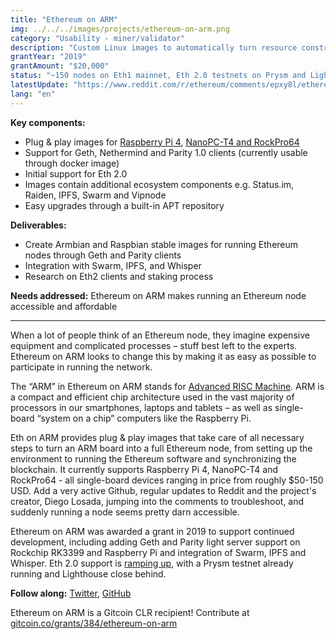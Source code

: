 ```yaml
---
title: "Ethereum on ARM"
img: ../../../images/projects/ethereum-on-arm.png
category: "Usability - miner/validator"
description: "Custom Linux images to automatically turn resource constrained devices into full Ethereum nodes."
grantYear: "2019"
grantAmount: "$20,000"
status: "~150 nodes on Eth1 mainnet, Eth 2.0 testnets on Prysm and Lighthouse"
latestUpdate: "https://www.reddit.com/r/ethereum/comments/epxy8l/ethereum_on_arm_ethereum_1020_ecosystem/"
lang: "en"
---
```


**Key components:**

- Plug & play images for [Raspberry Pi 4](https://github.com/diglos/pi-gen), [NanoPC-T4 and RockPro64](https://github.com/diglos/userpatches)
- Support for Geth, Nethermind and Parity 1.0 clients
  (currently usable through docker image)
- Initial support for Eth 2.0
- Images contain additional ecosystem components e.g. Status.im, Raiden, IPFS, Swarm and Vipnode
- Easy upgrades through a built-in APT repository

**Deliverables:**

- Create Armbian and Raspbian stable images for running Ethereum nodes through Geth and Parity clients
- Integration with Swarm, IPFS, and Whisper
- Research on Eth2 clients and staking process

**Needs addressed:** Ethereum on ARM makes running an Ethereum node accessible and affordable

---

When a lot of people think of an Ethereum node, they imagine expensive equipment and complicated processes – stuff best left to the experts. Ethereum on ARM looks to change this by making it as easy as possible to participate in running the network.

The “ARM” in Ethereum on ARM stands for [Advanced RISC Machine](https://en.wikipedia.org/wiki/ARM_architecture). ARM is a compact and efficient chip architecture used in the vast majority of processors in our smartphones, laptops and tablets – as well as single-board “system on a chip” computers like the Raspberry Pi.

Eth on ARM provides plug & play images that take care of all necessary steps to turn an ARM board into a full Ethereum node, from setting up the environment to running the Ethereum software and synchronizing the blockchain. It currently supports Raspberry Pi 4, NanoPC-T4 and RockPro64 - all single-board devices ranging in price from roughly \$50-150 USD. Add a very active Github, regular updates to Reddit and the project's creator, Diego Losada, jumping into the comments to troubleshoot, and suddenly running a node seems pretty darn accessible.

Ethereum on ARM was awarded a grant in 2019 to support continued development, including adding Geth and Parity light server support on Rockchip RK3399 and Raspberry Pi and integration of Swarm, IPFS and Whisper. Eth 2.0 support is [ramping up](https://www.reddit.com/r/ethereum/comments/epxy8l/ethereum_on_arm_ethereum_1020_ecosystem/), with a Prysm testnet already running and Lighthouse close behind.

**Follow along:** [Twitter](https://twitter.com/EthereumOnARM), [GitHub](https://github.com/diglos)

Ethereum on ARM is a Gitcoin CLR recipient! Contribute at [gitcoin.co/grants/384/ethereum-on-arm](https://gitcoin.co/grants/384/ethereum-on-arm)
